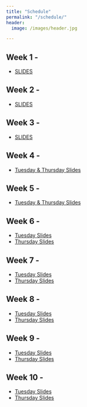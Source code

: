 ```yaml
---
title: "Schedule"
permalink: "/schedule/"
header:
  image: /images/header.jpg

---
```


## Week 1 -
* <a href="https://wcresko.github.io/UO_ABS/html/01.Week_01_Lecture_1_total.html" >SLIDES</a>

## Week 2 -
* <a href="https://wcresko.github.io/UO_ABS/html/01.Week_02_Lecture.html" >SLIDES</a>

## Week 3 -
* <a href="https://wcresko.github.io/UO_ABS/html/01.Week_03_Lecture.html" >SLIDES</a>

## Week 4 -
* <a href="https://wcresko.github.io/UO_ABS/html/04.Week_04_Lecture_4_total.html" >Tuesday & Thursday Slides</a>

## Week 5 -
* <a href="https://wcresko.github.io/UO_ABS/html/05.Week_05_Lecture_5_total.html" >Tuesday & Thursday Slides</a>

## Week 6 -
* <a href="https://wcresko.github.io/UO_ABS/html/06.Week_06_Lecture_6a.html" >Tuesday Slides</a>
* <a href="https://wcresko.github.io/UO_ABS/html/01.Week_03_Lecture.html" >Thursday Slides</a>

## Week 7 -
* <a href="https://wcresko.github.io/UO_ABS/html/01.Week_03_Lecture.html" >Tuesday Slides</a>
* <a href="https://wcresko.github.io/UO_ABS/html/01.Week_03_Lecture.html" >Thursday Slides</a>

## Week 8 -
* <a href="https://wcresko.github.io/UO_ABS/html/01.Week_03_Lecture.html" >Tuesday Slides</a>
* <a href="https://wcresko.github.io/UO_ABS/html/01.Week_03_Lecture.html" >Thursday Slides</a>

## Week 9 -
* <a href="https://wcresko.github.io/UO_ABS/html/01.Week_03_Lecture.html" >Tuesday Slides</a>
* <a href="https://wcresko.github.io/UO_ABS/html/01.Week_03_Lecture.html" >Thursday Slides</a>

## Week 10 -
* <a href="https://wcresko.github.io/UO_ABS/html/01.Week_03_Lecture.html" >Tuesday Slides</a>
* <a href="https://wcresko.github.io/UO_ABS/html/01.Week_03_Lecture.html" >Thursday Slides</a>
